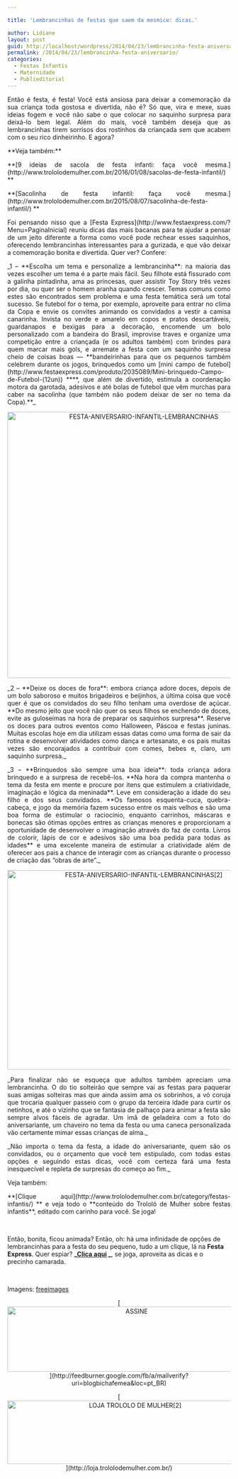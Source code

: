 ```yaml
---

title: 'Lembrancinhas de festas que saem da mesmice: dicas.'

author: Lidiane
layout: post
guid: http://localhost/wordpress/2014/04/23/lembrancinha-festa-aniversario/
permalink: /2014/04/23/lembrancinha-festa-aniversario/
categories:
  - Festas Infantis
  - Maternidade
  - Publieditorial
---
```

<p style="text-align: justify;">
  Então é festa, é festa! Você está ansiosa para deixar a comemoração da sua criança toda gostosa e divertida, não é? Só que, vira e mexe, suas ideias fogem e você não sabe o que colocar no saquinho surpresa para deixá-lo bem legal. Além do mais, você também deseja que as lembrancinhas tirem sorrisos dos rostinhos da criançada sem que acabem com o seu rico dinheirinho. E agora?
</p>

<p style="text-align: justify;">
  **Veja também:**
</p>

<p style="text-align: justify;">
  **[9 ideias de sacola de festa infanti: faça você mesma.](http://www.trololodemulher.com.br/2016/01/08/sacolas-de-festa-infantil/) **
</p>

<p style="text-align: justify;">
  **[Sacolinha de festa infantil: faça você mesma.](http://www.trololodemulher.com.br/2015/08/07/sacolinha-de-festa-infantil/) **
</p>

<p style="text-align: justify;" align="justify">
  Foi pensando nisso que a [Festa Express](http://www.festaexpress.com/?Menu=PaginaInicial)  reuniu dicas das mais bacanas para te ajudar a pensar de um jeito diferente a forma como você pode rechear esses saquinhos, oferecendo lembrancinhas interessantes para a gurizada, e que vão deixar a comemoração bonita e divertida. Quer ver? Confere:
</p>

<!--more-->

<p align="justify">
  _1 – **Escolha um tema e personalize a lembrancinha**: na maioria das vezes escolher um tema é a parte mais fácil. Seu filhote está fissurado com a galinha pintadinha, ama as princesas, quer assistir Toy Story três vezes por dia, ou quer ser o homem aranha quando crescer. Temas comuns como estes são encontrados sem problema e uma festa temática será um total sucesso. Se futebol for o tema, por exemplo, aproveite para entrar no clima da Copa e envie os convites animando os convidados a vestir a camisa canarinha. Invista no verde e amarelo em copos e pratos descartáveis, guardanapos e bexigas para a decoração, encomende um bolo personalizado com a bandeira do Brasil, improvise traves e organize uma competição entre a criançada (e os adultos também) com brindes para quem marcar mais gols, e arremate a festa com um saquinho surpresa cheio de coisas boas — **bandeirinhas para que os pequenos também celebrem durante os jogos, brinquedos como um [mini campo de futebol](http://www.festaexpress.com/produto/2035089/Mini-brinquedo-Campo-de-Futebol-(12un)) ****, que além de divertido, estimula a coordenação motora da garotada, adesivos e até bolas de futebol que vêm murchas para caber na sacolinha (que também não podem deixar de ser no tema da Copa).**_
</p>

<p align="center">
  <a href="http://www.trololodemulher.com.br/blog/wp-content/uploads/2014/04/FESTA-ANIVERSARIO-INFANTIL-LEMBRANCINHAS.jpg"><img class="alignnone size-full wp-image-9999" src="http://www.trololodemulher.com.br/blog/wp-content/uploads/2014/04/FESTA-ANIVERSARIO-INFANTIL-LEMBRANCINHAS.jpg" alt="FESTA-ANIVERSARIO-INFANTIL-LEMBRANCINHAS" width="600" height="600" /></a>
</p>

<p align="justify">
  _2 – **Deixe os doces de fora**: embora criança adore doces, depois de um bolo saboroso e muitos brigadeiros e beijinhos, a última coisa que você quer é que os convidados do seu filho tenham uma overdose de açúcar. **Do mesmo jeito que você não quer os seus filhos se enchendo de doces, evite as guloseimas na hora de preparar os saquinhos surpresa**. Reserve os doces para outros eventos como Halloween, Páscoa e festas juninas. Muitas escolas hoje em dia utilizam essas datas como uma forma de sair da rotina e desenvolver atividades como dança e artesanato, e os pais muitas vezes são encorajados a contribuir com comes, bebes e, claro, um saquinho surpresa._
</p>

<p align="justify">
  _3 – **Brinquedos são sempre uma boa ideia**: toda criança adora brinquedo e a surpresa de recebê-los. **Na hora da compra mantenha o tema da festa em mente e procure por itens que estimulem a criatividade, imaginação e lógica da meninada**. Leve em consideração a idade do seu filho e dos seus convidados. **Os famosos esquenta-cuca, quebra-cabeça, e jogo da memória fazem sucesso entre os mais velhos e são uma boa forma de estimular o raciocínio, enquanto carrinhos, máscaras e bonecas são ótimas opções entres as crianças menores e proporcionam a oportunidade de desenvolver o imaginação através do faz de conta. Livros de colorir, lápis de cor e adesivos são uma boa pedida para todas as idades** e uma excelente maneira de estimular a criatividade além de oferecer aos pais a chance de interagir com as crianças durante o processo de criação das “obras de arte”._
</p>

<p align="center">
  <a href="http://www.trololodemulher.com.br/blog/wp-content/uploads/2014/04/FESTA-ANIVERSARIO-INFANTIL-LEMBRANCINHAS2.jpg"><img class="alignnone size-full wp-image-10000" src="http://www.trololodemulher.com.br/blog/wp-content/uploads/2014/04/FESTA-ANIVERSARIO-INFANTIL-LEMBRANCINHAS2.jpg" alt="FESTA-ANIVERSARIO-INFANTIL-LEMBRANCINHAS[2]" width="600" height="450" /></a>
</p>

<p align="justify">
  _Para finalizar não se esqueça que adultos também apreciam uma lembrancinha. O do tio solteirão que sempre vai as festas para paquerar suas amigas solteiras mas que ainda assim ama os sobrinhos, a vó coruja que trocaria qualquer passeio com o grupo da terceira idade para curtir os netinhos, e até o vizinho que se fantasia de palhaço para animar a festa são sempre alvos fáceis de agradar. Um imã de geladeira com a foto do aniversariante, um chaveiro no tema da festa ou uma caneca personalizada vão certamente mimar essas crianças de alma._
</p>

<p align="justify">
  _Não importa o tema da festa, a idade do aniversariante, quem são os convidados, ou o orçamento que você tem estipulado, com todas estas opções e seguindo estas dicas, você com certeza fará uma festa inesquecível e repleta de surpresas do começo ao fim._
</p>

<p align="justify">
  Veja também:
</p>

<p align="justify">
  **[Clique aqui](http://www.trololodemulher.com.br/category/festas-infantis/) ** e veja todo o **conteúdo do Trololó de Mulher sobre festas infantis**, editado com carinho para você. Se joga!
</p>

&nbsp;

Então, bonita, ficou animada? Então, oh: há uma infinidade de opções de lembrancinhas para a festa do seu pequeno, tudo a um clique, lá na **Festa Express**. Quer espiar? **_[Clica aqui](http://www.festaexpress.com/?Menu=PaginaInicial) _**, se joga, aproveita as dicas e o precinho camarada.

&nbsp;

Imagens: [freeimages](http://www.freeimages.com/) 

<p align="center">
  [<img class="alignnone size-full wp-image-14011" src="http://www.trololodemulher.com.br/blog/wp-content/uploads/2017/08/ASSINE.jpg" alt="ASSINE" width="568" height="147" />](http://feedburner.google.com/fb/a/mailverify?uri=blogbichafemea&loc=pt_BR) 
</p>

<p align="center">
  [<img class="alignnone wp-image-14333 size-full" src="http://www.trololodemulher.com.br/blog/wp-content/uploads/2017/10/LOJA-TROLOLO-DE-MULHER2.png" alt="LOJA TROLOLO DE MULHER[2]" width="561" height="143" />](http://loja.trololodemulher.com.br/) 
</p>
